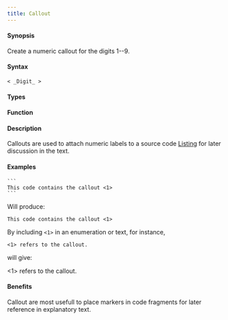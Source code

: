 ```yaml
---
title: Callout
---
```


#### Synopsis

Create a numeric callout for the digits 1--9.

#### Syntax

```
< _Digit_ >
```

#### Types

#### Function

#### Description

Callouts are used to attach numeric labels to a source code [Listing](/Tutor/Markup/InlineMarkup/Listing) for later discussion in the text.

#### Examples

``````
```
This code contains the callout <1> 
```
``````

Will produce:
```
This code contains the callout <1>
```

By including `<1>` in an enumeration or text, for instance, 

`<1> refers to the callout.` 

will give:

<1> refers to the callout.

#### Benefits

Callout are most usefull to place markers in code fragments for later reference in explanatory text.


